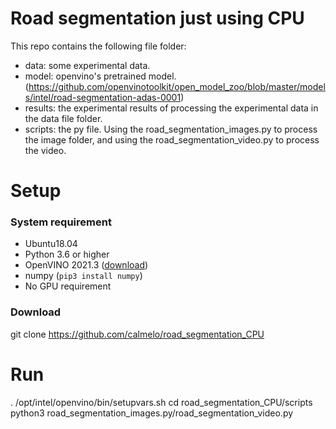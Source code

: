 # Road segmentation just using CPU

This repo contains the following file folder:
- data: some experimental data.
- model: openvino's pretrained model. (https://github.com/openvinotoolkit/open_model_zoo/blob/master/models/intel/road-segmentation-adas-0001)
- results: the experimental results of processing the experimental data in the data file folder.
- scripts: the py file. Using the road_segmentation_images.py to process the image folder, and using the road_segmentation_video.py to process the video.

# Setup

### System requirement

- Ubuntu18.04
- Python 3.6 or higher
- OpenVINO 2021.3 ([download](https://software.intel.com/en-us/openvino-toolkit/choose-download))
- numpy (`pip3 install numpy`)
- No GPU requirement

### Download

git clone https://github.com/calmelo/road_segmentation_CPU

# Run

. /opt/intel/openvino/bin/setupvars.sh
cd road_segmentation_CPU/scripts
python3 road_segmentation_images.py/road_segmentation_video.py
